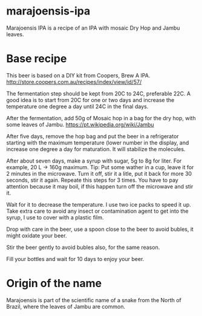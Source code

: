 # marajoensis-ipa
Marajoensis IPA is a recipe of an IPA with mosaic Dry Hop and Jambu leaves.

# Base recipe

This beer is based on a DIY kit from Coopers, Brew A IPA. http://store.coopers.com.au/recipes/index/view/id/57/

The fermentation step should be kept from 20C to 24C, preferable 22C. A good idea is to start from 20C for one or two days and increase the temperature one degree a day until 24C in the final days.

After the fermentation, add  50g of Mosaic hop in a bag for the dry hop, with some leaves of Jambu. https://pt.wikipedia.org/wiki/Jambu

After five days, remove the hop bag and put the beer in a refrigerator starting with the maximum temperature (lower number in the display, and increase one degree a day for maturation. It will stabilize the molecules.

After about seven days, make a syrup with sugar, 5g to 8g for liter. For example, 20 L -> 160g maximum. Tip: Put some wather in a cup, leave it for 2 minutes in the microwave. Turn it off, stir it a litle, put it back for more 30 seconds, stir it again. Repeate this steps for 3 times. You have to pay attention because it may boil, if this happen turn off the microwave and stir it.

Wait for it to decrease the temperature. I use two ice packs to speed it up. Take extra care to avoid any insect or contamination agent to get into the syrup, I use to cover with a plastic film.

Drop with care in the beer, use a spoon close to the beer to avoid bubles, it might oxidate your beer.

Stir the beer gently to avoid bubles also, for the same reason.

Fill your bottles and wait for 10 days to enjoy your beer.

# Origin of the name

Marajoensis is part of the scientific name of a snake from the North of Brazil, where the leaves of Jambu are common.
